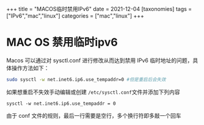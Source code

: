 +++
title =  "MACOS临时禁用IPv6"
date =   2021-12-04
[taxonomies] 
tags = ["IPv6","mac","linux"]
categories = ["mac","linux"]
+++


# MAC OS 禁用临时ipv6
Macos 可以通过对 sysctl.conf 进行修改从而达到禁用 IPv6 临时地址的问题，具体操作方法如下：

``` bash
sudo sysctl -w net.inet6.ip6.use_tempaddr=0 #但是重启后会失效
```

如果想重启不失效手动编辑或创建 `/etc/sysctl.conf`文件并添加下列内容

`sysctl -w net.inet6.ip6.use_tempaddr = 0`

由于 conf 文件的规则，最后一行需要是空行，多个换行符即多敲一个回车
